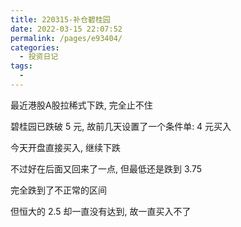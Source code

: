 ```yaml
---
title: 220315-补仓碧桂园
date: 2022-03-15 22:07:52
permalink: /pages/e93404/
categories:
  - 投资日记
tags:
  -
---
```


最近港股A股拉稀式下跌, 完全止不住

碧桂园已跌破 5 元, 故前几天设置了一个条件单: 4 元买入

今天开盘直接买入, 继续下跌

不过好在后面又回来了一点, 但最低还是跌到 3.75

完全跌到了不正常的区间

但恒大的 2.5 却一直没有达到, 故一直买入不了
